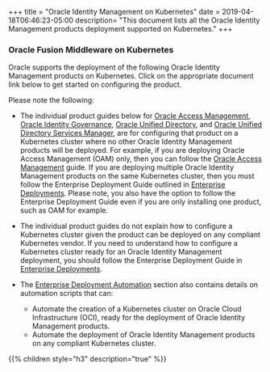 +++
title = "Oracle Identity Management on Kubernetes"
date = 2019-04-18T06:46:23-05:00
description=  "This document lists all the Oracle Identity Management products deployment supported on Kubernetes."
+++

### Oracle Fusion Middleware on Kubernetes

Oracle supports the deployment of the following Oracle Identity Management products on Kubernetes. Click on the appropriate document link below to get started on configuring the product.

Please note the following:

+ The individual product guides below for [Oracle Access Management](../idm-products/oam), [Oracle Identity Governance](../idm-products/oig), [Oracle Unified Directory](../idm-products/oud), and [Oracle Unified Directory Services Manager](../idm-products/oudsm), are for configuring that product on a Kubernetes cluster where no other Oracle Identity Management products will be deployed. For example, if you are deploying Oracle Access Management (OAM) only, then you can follow the [Oracle Access Management](../idm-products/oam) guide. If you are deploying multiple Oracle Identity Management products on the same Kubernetes cluster, then you must follow the Enterprise Deployment Guide outlined in [Enterprise Deployments](../idm-products/enterprise-deployments). Please note, you also have the option to follow the Enterprise Deployment Guide even if you are only installing one product, such as OAM for example.

+ The individual product guides do not explain how to configure a Kubernetes cluster given the product can be deployed on any compliant Kubernetes vendor. If you need to understand how to configure a Kubernetes cluster ready for an Oracle Identity Management deployment, you should follow the Enterprise Deployment Guide in [Enterprise Deployments](../idm-products/enterprise-deployments).

+ The [Enterprise Deployment Automation](../idm-products/enterprise-deployments/enterprise-deployment-automation) section also contains details on automation scripts that can:

   + Automate the creation of a Kubernetes cluster on Oracle Cloud Infrastructure (OCI), ready for the deployment of Oracle Identity Management products.
   + Automate the deployment of Oracle Identity Management products on any compliant Kubernetes cluster.


  
 
{{% children style="h3" description="true" %}}

